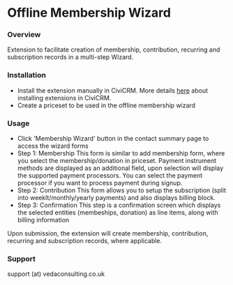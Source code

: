 # Offline Membership Wizard #

### Overview ###

Extension to facilitate creation of membership, contribution, recurring and subscription records in a multi-step Wizard.

### Installation ###

* Install the extension manually in CiviCRM. More details [here](http://wiki.civicrm.org/confluence/display/CRMDOC/Extensions#Extensions-Installinganewextension) about installing extensions in CiviCRM.
* Create a priceset to be used in the offline membership wizard

### Usage ###

* Click 'Membership Wizard' button in the contact summary page to access the wizard forms
* Step 1: Membership
This form is similar to add membership form, where you select the membership/donation in priceset. Payment instrument methods are displayed as an additional field, upon selection will display the supported payment processors. You can select the payment processor if you want to process payment during signup.
* Step 2: Contribution
This form allows you to setup the subscription (split into weeklt/monthly/yearly payments) and also displays billing block.
* Step 3: Confirmation
This step is a confirmation screen which displays the selected entities (membeships, donation) as line items, along with billing information

Upon submission, the extension will create membership, contribution, recurring and subscription records, where applicable.

### Support ###

support (at) vedaconsulting.co.uk
